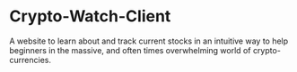 # Crypto-Watch-Client
A website to learn about and track current stocks in an intuitive way to help beginners in the massive, and often times overwhelming world of crypto-currencies.
